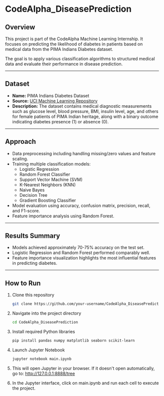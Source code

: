 # CodeAlpha_DiseasePrediction

## Overview
This project is part of the CodeAlpha Machine Learning Internship. It focuses on predicting the likelihood of diabetes in patients based on medical data from the PIMA Indians Diabetes dataset.

The goal is to apply various classification algorithms to structured medical data and evaluate their performance in disease prediction.

---

## Dataset
- **Name:** PIMA Indians Diabetes Dataset  
- **Source:** [UCI Machine Learning Repository](https://archive.ics.uci.edu/ml/datasets/Pima+Indians+Diabetes)  
- **Description:** The dataset contains medical diagnostic measurements such as glucose level, blood pressure, BMI, insulin level, age, and others for female patients of PIMA Indian heritage, along with a binary outcome indicating diabetes presence (1) or absence (0).

---

## Approach
- Data preprocessing including handling missing/zero values and feature scaling.
- Training multiple classification models:
  - Logistic Regression
  - Random Forest Classifier
  - Support Vector Machine (SVM)
  - K-Nearest Neighbors (KNN)
  - Naive Bayes
  - Decision Tree
  - Gradient Boosting Classifier
- Model evaluation using accuracy, confusion matrix, precision, recall, and F1-score.
- Feature importance analysis using Random Forest.

---

## Results Summary
- Models achieved approximately 70-75% accuracy on the test set.
- Logistic Regression and Random Forest performed comparably well.
- Feature importance visualization highlights the most influential features in predicting diabetes.

---

## How to Run
1. Clone this repository  
   ```bash
   git clone https://github.com/your-username/CodeAlpha_DiseasePrediction.git

2. Navigate into the project directory  
   ```bash
   cd CodeAlpha_DiseasePrediction

3. Install required Python libraries
   ```bash
   pip install pandas numpy matplotlib seaborn scikit-learn

4. Launch Jupyter Notebook
   ```bash
   jupyter notebook main.ipynb

5. This will open Jupyter in your browser. If it doesn't open automatically, go to:
http://127.0.0.1:8888/tree

6. In the Jupyter interface, click on main.ipynb and run each cell to execute the project.
